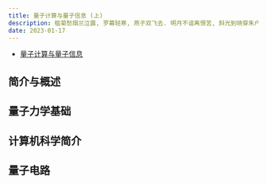 ```yaml
---
title: 量子计算与量子信息 (上)
description: 槛菊愁烟兰泣露, 罗幕轻寒, 燕子双飞去. 明月不谙离恨苦, 斜光到晓穿朱户.
date: 2023-01-17
---
```


- [量子计算与量子信息](https://book.douban.com/subject/35777059/)

## 简介与概述

## 量子力学基础

## 计算机科学简介

## 量子电路

